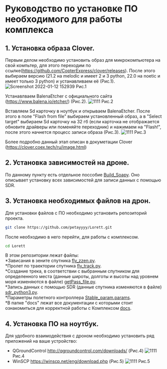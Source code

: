 # Руководство по установке ПО необходимого для работы комплекса
## 1. Установка образа Clover.
Первым делом необходимо установить образ для микрокомпьютера на свой компьтер, для этого переходим по ссылке(https://github.com/CopterExpress/clover/releases).
После этого выбираем версию (21.2 на melodic и имеет 2 и 3 python, 22.0 на noetic и имеет только 3 python) и устанавливаем её (Рис.1). 
![Screenshot 2022-01-12 152939](https://user-images.githubusercontent.com/47917455/149140584-21deaff7-a31d-41aa-a9a1-460f88e38719.png)
Рис.1 
  

Устанавлваем BalenaEtcher с официального сайта (https://www.balena.io/etcher/) (Рис.2).
![1111](https://user-images.githubusercontent.com/47917455/149141589-f634c9c3-120a-42ad-84e5-a0847fee4e3a.png)
Рис.2 
  
Вставляем Sd карточку в ноутбук и открываем BalenaEtcher. После этого в поле "Flash from file" выбираем установленный образ, а в "Select target" выбираем Sd  карточку на 32 гб (если карточка не отображается обновите драйверы или поменяйте переходник) и нажимаем на "Flash!", после этого начнется процесс записи образа (Рис.3).
![1111](https://user-images.githubusercontent.com/47917455/149143810-6cef51eb-1ff8-4ce0-99ec-dfdedf833457.png)
Рис.3  

Более подробно данный этап описан в докуметации Clover (https://clover.coex.tech/ru/image.html)
## 2. Установка зависимостей  на дроне.
По данному пункту есть отдельное поссобие [Build_Soapy](Build_Soapy.md). Оно описывает установку всех зависимостей для записи данных с помощью SDR.
## 3. Установка необходимых файлов на дрон.
Для установки файлов с ПО необходимо установить репозиторий проекта.
```bash
git clone https://github.com/petayyyy/Lorett.git
```
После необходимо в него перейти, для работы с комплексом.
```bash
cd Lorett
```
В этом репозитории лежат файлы:  
*Зависания в зените спутника [fly_zzen.py](https://github.com/petayyyy/Lorett/blob/main/fly_zzen.py).  
*Пролет по траектории спутника [fly_track.py](https://github.com/petayyyy/Lorett/blob/main/fly_track.py).  
*Создание трека, в соответствии с выбранным спутником для определенного места (данные широты, долготы и высоты над уровнем моря изменяются в файле)  [getPass_file.py](https://github.com/petayyyy/Lorett/blob/main/getPass_file.py).  
*Запись данных с помощью SDR (данные спутника изменяются в файле) [sdr_python3.py](https://github.com/petayyyy/Lorett/blob/main/sdr_python3.py).  
*Параметры полетного контроллера [Stable_param.params](https://github.com/petayyyy/Lorett/blob/main/FCU/Stable_param.params).  
*В папке "docs" лежат все документации с которыми стоит ознакомиться для корректной работы с Комплексом [docs](https://github.com/petayyyy/Lorett/tree/main/docs).
## 4. Установка ПО на ноутбук.
Для удобного взаимодействия с дроном необходимо установить ряд приложений на ваше устройство:  
* QGroundControl http://qgroundcontrol.com/downloads/  (Рис.4)
![1111](https://user-images.githubusercontent.com/47917455/149153282-13fe328c-e0c2-4188-8e9c-b607d4075244.png)
Рис.4  
* WinSCP https://winscp.net/eng/download.php (Рис.5)
![1111](https://user-images.githubusercontent.com/47917455/149153486-6111996a-a5e6-42cb-83a8-2918117dade3.png)
Рис.5  

